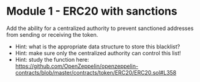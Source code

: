 # Module 1 - ERC20 with sanctions
Add the ability for a centralized authority to prevent sanctioned addresses from sending or receiving the token.

- Hint: what is the appropriate data structure to store this blacklist?
- Hint: make sure only the centralized authority can control this list!
- Hint: study the function here: https://github.com/OpenZeppelin/openzeppelin-contracts/blob/master/contracts/token/ERC20/ERC20.sol#L358 
